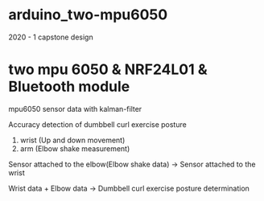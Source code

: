 # arduino_two-mpu6050
2020 - 1 capstone design

# two mpu 6050 & NRF24L01 & Bluetooth module

mpu6050 sensor data with kalman-filter

Accuracy detection of dumbbell curl exercise posture

1. wrist (Up and down movement)
2. arm (Elbow shake measurement)


Sensor attached to the elbow(Elbow shake data) -> Sensor attached to the wrist

Wrist data + Elbow data -> Dumbbell curl exercise posture determination
